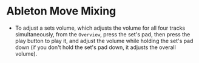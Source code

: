 # Ableton Move Mixing

- To adjust a sets volume, which adjusts the volume for all four tracks simultaneously, from the `Overview`, press the set's pad, then press the play button to play it, and adjust the volume while holding the set's pad down (if you don't hold the set's pad down, it adjusts the overall volume).
